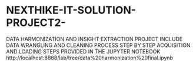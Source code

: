# NEXTHIKE-IT-SOLUTION-PROJECT2-
DATA HARMONIZATION AND INSIGHT EXTRACTION 
PROJECT INCLUDE DATA WRANGLING  AND CLEANING PROCESS
STEP BY STEP ACQUISITION AND LOADING STEPS PROVIDED IN THE JUPYTER NOTEBOOK 
http://localhost:8888/lab/tree/data%20harmonization%20final.ipynb
